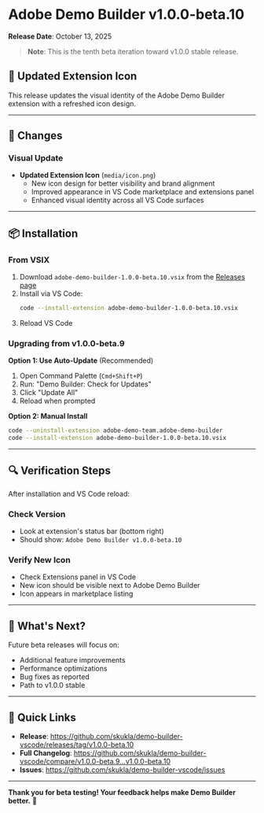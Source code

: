 # Adobe Demo Builder v1.0.0-beta.10

**Release Date**: October 13, 2025

> **Note**: This is the tenth beta iteration toward v1.0.0 stable release.

## 🎨 Updated Extension Icon

This release updates the visual identity of the Adobe Demo Builder extension with a refreshed icon design.

---

## 📝 Changes

### Visual Update

- **Updated Extension Icon** (`media/icon.png`)
  - New icon design for better visibility and brand alignment
  - Improved appearance in VS Code marketplace and extensions panel
  - Enhanced visual identity across all VS Code surfaces

---

## 📦 Installation

### From VSIX

1. Download `adobe-demo-builder-1.0.0-beta.10.vsix` from the [Releases page](https://github.com/skukla/demo-builder-vscode/releases/tag/v1.0.0-beta.10)
2. Install via VS Code:
   ```bash
   code --install-extension adobe-demo-builder-1.0.0-beta.10.vsix
   ```
3. Reload VS Code

### Upgrading from v1.0.0-beta.9

**Option 1: Use Auto-Update** (Recommended)
1. Open Command Palette (`Cmd+Shift+P`)
2. Run: "Demo Builder: Check for Updates"
3. Click "Update All"
4. Reload when prompted

**Option 2: Manual Install**
```bash
code --uninstall-extension adobe-demo-team.adobe-demo-builder
code --install-extension adobe-demo-builder-1.0.0-beta.10.vsix
```

---

## 🔍 Verification Steps

After installation and VS Code reload:

### Check Version
- Look at extension's status bar (bottom right)
- Should show: `Adobe Demo Builder v1.0.0-beta.10`

### Verify New Icon
- Check Extensions panel in VS Code
- New icon should be visible next to Adobe Demo Builder
- Icon appears in marketplace listing

---

## 🚀 What's Next?

Future beta releases will focus on:
- Additional feature improvements
- Performance optimizations
- Bug fixes as reported
- Path to v1.0.0 stable

---

## 🔗 Quick Links

- **Release**: https://github.com/skukla/demo-builder-vscode/releases/tag/v1.0.0-beta.10
- **Full Changelog**: https://github.com/skukla/demo-builder-vscode/compare/v1.0.0-beta.9...v1.0.0-beta.10
- **Issues**: https://github.com/skukla/demo-builder-vscode/issues

---

**Thank you for beta testing! Your feedback helps make Demo Builder better.** 🙏

